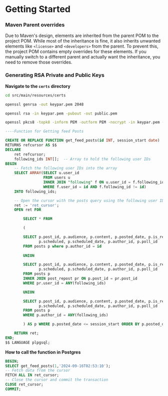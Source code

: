# Getting Started

### Maven Parent overrides

Due to Maven's design, elements are inherited from the parent POM to the project POM.
While most of the inheritance is fine, it also inherits unwanted elements like `<license>` and `<developers>` from the parent.
To prevent this, the project POM contains empty overrides for these elements.
If you manually switch to a different parent and actually want the inheritance, you need to remove those overrides.

### Generating RSA Private and Public Keys

**Navigate to the `certs` directory**

```bash
cd src/main/resources/certs
```   

```bash
openssl genrsa -out keypar.pem 2048
```

```bash
openssl rsa -in keypar.pem -pubout -out public.pem
```

```bash
openssl pkcs8 -topk8 -inform PEM -outform PEM -nocrypt -in keypar.pem -out private.pem 
```


```sql
----Function for Getting feed Posts

CREATE OR REPLACE FUNCTION get_feed_posts(id INT, session_start date)
RETURNS refcursor AS $$
DECLARE
    ret refcursor;
    following_ids INT[];  -- Array to hold the following user IDs
BEGIN
    -- Fetch the following user IDs into the array
    SELECT ARRAY(SELECT u.user_id
                 FROM users u
                 INNER JOIN "following" f ON u.user_id = f.following_id
                 WHERE f.user_id = id AND f.following_id != id)
    INTO following_ids;

    -- Open the cursor with the posts query using the following user IDs
    ret := 'ret_cursor';
    OPEN ret FOR

		SELECT * FROM 

		(

		SELECT p.post_id, p.audience, p.content, p.posted_date, p.is_reply, p.reply_restriction,
               p.scheduled, p.scheduled_date, p.author_id, p.poll_id
        FROM posts p where p.author_id = id
			
		UNION

        SELECT p.post_id, p.audience, p.content, p.posted_date, p.is_reply, p.reply_restriction,
               p.scheduled, p.scheduled_date, p.author_id, p.poll_id
        FROM posts p
        INNER JOIN post_repost pr ON p.post_id = pr.post_id
        WHERE pr.user_id = ANY(following_ids)

        UNION

        SELECT p.post_id, p.audience, p.content, p.posted_date, p.is_reply, p.reply_restriction,
               p.scheduled, p.scheduled_date, p.author_id, p.poll_id
        FROM posts p
        WHERE p.author_id = ANY(following_ids)

		) AS p WHERE p.posted_date <= session_start ORDER BY p.posted_date DESC;

    RETURN ret;
END;
$$ LANGUAGE plpgsql;
```



**How to call the function in Postgres**
```sql
BEGIN;
SELECT get_feed_posts(1,'2024-09-16T02:53:10'); 
-- Fetch data from the cursor
FETCH ALL IN ret_cursor;
-- Close the cursor and commit the transaction
CLOSE ret_cursor;
COMMIT;
```